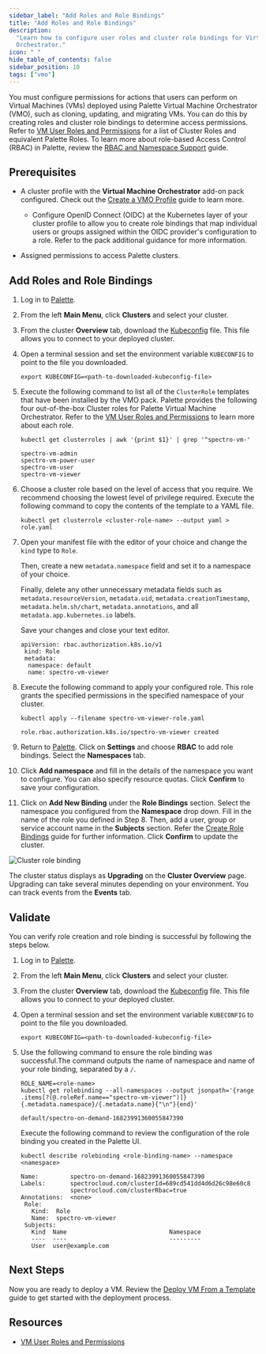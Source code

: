 ```yaml
---
sidebar_label: "Add Roles and Role Bindings"
title: "Add Roles and Role Bindings"
description:
  "Learn how to configure user roles and cluster role bindings for Virtual Machines managed by Palette Virtual Machine
  Orchestrator."
icon: " "
hide_table_of_contents: false
sidebar_position: 10
tags: ["vmo"]
---
```


You must configure permissions for actions that users can perform on Virtual Machines (VMs) deployed using Palette
Virtual Machine Orchestrator (VMO), such as cloning, updating, and migrating VMs. You can do this by creating roles and
cluster role bindings to determine access permissions. Refer to
[VM User Roles and Permissions](./vm-roles-permissions.md) for a list of Cluster Roles and equivalent Palette Roles. To
learn more about role-based Access Control (RBAC) in Palette, review the
[RBAC and Namespace Support](../../clusters/cluster-management/cluster-rbac.md) guide.

## Prerequisites

- A cluster profile with the **Virtual Machine Orchestrator** add-on pack configured. Check out the
  [Create a VMO Profile](../create-vmo-profile.md) guide to learn more.
  <!-- prettier-ignore-start -->

  - Configure OpenID Connect (OIDC) at the Kubernetes layer of your cluster profile to allow you to create role bindings
    that map individual users or groups assigned within the OIDC provider's configuration to a role. Refer to the
    <VersionedLink text="Palette eXtended Kubernetes (PXK)" url="/integrations/packs/?pack=kubernetes&tab=custom" />
    pack additional guidance for more information.

  <!-- prettier-ignore-end -->

- Assigned permissions to access Palette clusters.

## Add Roles and Role Bindings

1. Log in to [Palette](https://console.spectrocloud.com).

2. From the left **Main Menu**, click **Clusters** and select your cluster.

3. From the cluster **Overview** tab, download the [Kubeconfig](../../clusters/cluster-management/kubeconfig.md) file.
   This file allows you to connect to your deployed cluster.

4. Open a terminal session and set the environment variable `KUBECONFIG` to point to the file you downloaded.

   ```shell
   export KUBECONFIG=<path-to-downloaded-kubeconfig-file>
   ```

5. Execute the following command to list all of the `ClusterRole` templates that have been installed by the VMO pack.
   Palette provides the following four out-of-the-box Cluster roles for Palette Virtual Machine Orchestrator. Refer to
   the [VM User Roles and Permissions](./vm-roles-permissions.md) to learn more about each role.

   ```shell
   kubectl get clusterroles | awk '{print $1}' | grep '^spectro-vm-'
   ```

   ```text hideClipboard title="Expected output"
   spectro-vm-admin
   spectro-vm-power-user
   spectro-vm-user
   spectro-vm-viewer
   ```

6. Choose a cluster role based on the level of access that you require. We recommend choosing the lowest level of
   privilege required. Execute the following command to copy the contents of the template to a YAML file.

   ```shell
   kubectl get clusterrole <cluster-role-name> --output yaml > role.yaml
   ```

7. Open your manifest file with the editor of your choice and change the `kind` type to `Role`.

   Then, create a new `metadata.namespace` field and set it to a namespace of your choice.

   Finally, delete any other unnecessary metadata fields such as `metadata.resourceVersion`, `metadata.uid`,
   `metadata.creationTimestamp`, `metadata.helm.sh/chart`, `metadata.annotations`, and all `metadata.app.kubernetes.io`
   labels.

   Save your changes and close your text editor.

   ```text hideClipboard title="Example role definition"
   apiVersion: rbac.authorization.k8s.io/v1
    kind: Role
    metadata:
     namespace: default
     name: spectro-vm-viewer
   ```

8. Execute the following command to apply your configured role. This role grants the specified permissions in the
   specified namespace of your cluster.

   ```shell
   kubectl apply --filename spectro-vm-viewer-role.yaml
   ```

   ```text hideClipboard title="Expected output"
   role.rbac.authorization.k8s.io/spectro-vm-viewer created
   ```

9. Return to [Palette](https://console.spectrocloud.com). Click on **Settings** and choose **RBAC** to add role
   bindings. Select the **Namespaces** tab.

10. Click **Add namespace** and fill in the details of the namespace you want to configure. You can also specify
    resource quotas. Click **Confirm** to save your configuration.

11. Click on **Add New Binding** under the **Role Bindings** section. Select the namespace you configured from the
    **Namespace** drop down. Fill in the name of the role you defined in Step 8. Then, add a user, group or service
    account name in the **Subjects** section. Refer the
    [Create Role Bindings](../../clusters/cluster-management/cluster-rbac.md#create-role-bindings) guide for further
    information. Click **Confirm** to update the cluster.

![Cluster role binding](/vm-management_rbac_add-roles-and-role-bindings_created-binding.webp)

The cluster status displays as **Upgrading** on the **Cluster Overview** page. Upgrading can take several minutes
depending on your environment. You can track events from the **Events** tab.

## Validate

You can verify role creation and role binding is successful by following the steps below.

1. Log in to [Palette](https://console.spectrocloud.com).

2. From the left **Main Menu**, click **Clusters** and select your cluster.

3. From the cluster **Overview** tab, download the [Kubeconfig](../../clusters/cluster-management/kubeconfig.md) file.
   This file allows you to connect to your deployed cluster.

4. Open a terminal session and set the environment variable `KUBECONFIG` to point to the file you downloaded.

   ```shell
   export KUBECONFIG=<path-to-downloaded-kubeconfig-file>
   ```

5. Use the following command to ensure the role binding was successful.The command outputs the name of namespace and
   name of your role binding, separated by a `/`.

   ```shell
   ROLE_NAME=<role-name>
   kubectl get rolebinding --all-namespaces --output jsonpath='{range .items[?(@.roleRef.name=="spectro-vm-viewer")]}{.metadata.namespace}/{.metadata.name}{"\n"}{end}'
   ```

   ```text hideClipboard title="Example output"
   default/spectro-on-demand-16823991360055847390
   ```

   Execute the following command to review the configuration of the role binding you created in the Palette UI.

   ```shell
   kubectl describe rolebinding <role-binding-name> --namespace <namespace>
   ```

   ```text hideClipboard title="Example output"
   Name:         spectro-on-demand-16823991360055847390
   Labels:       spectrocloud.com/clusterId=689cd541dd4d6d26c98e60c8
                 spectrocloud.com/clusterRbac=true
   Annotations:  <none>
    Role:
      Kind:  Role
      Name:  spectro-vm-viewer
    Subjects:
      Kind  Name                             Namespace
      ----  ----                             ---------
      User  user@example.com
   ```

## Next Steps

Now you are ready to deploy a VM. Review the [Deploy VM From a Template](../create-manage-vm/deploy-vm-from-template.md)
guide to get started with the deployment process.

## Resources

- [VM User Roles and Permissions](./vm-roles-permissions.md)
